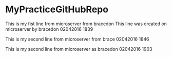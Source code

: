 # MyPracticeGitHubRepo

This is my fist line from microserver from bracedon
This line was created on microserver by bracedon 02042016 1839

This is my second line from microserver from brace 02042016 1846

This is my second line from microserver as bracedon 02042016 1903
